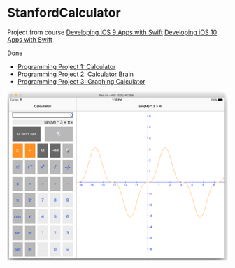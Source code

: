 # StanfordCalculator
Project from course
[Developing iOS 9 Apps with Swift](https://itunes.apple.com/ua/course/developing-ios-9-apps-swift/id1104579961)
[Developing iOS 10 Apps with Swift](https://itunes.apple.com/ua/course/developing-ios-10-apps-with-swift/id1198467120)

Done
* [Programming Project 1: Calculator](https://itunes.apple.com/ua/course/programming-project-1-calculator/id1198467120?i=1000381189198&mt=2)
* [Programming Project 2: Calculator Brain](https://itunes.apple.com/ua/course/programming-project-2-calculator-brain/id1198467120?i=1000381780795&mt=2)
* [Programming Project 3: Graphing Calculator](https://itunes.apple.com/ua/course/programming-project-3-graphing-calculator/id1198467120?i=1000382477426&mt=2)

![Calculator](ScreenShot.png)
